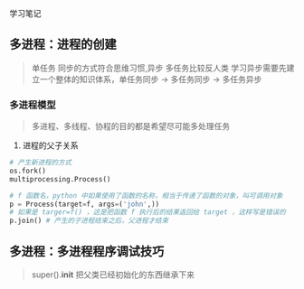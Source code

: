 学习笔记


## 多进程：进程的创建

> 单任务 同步的方式符合思维习惯,异步 多任务比较反人类
> 学习异步需要先建立一个整体的知识体系，单任务同步 -> 多任务同步 -> 多任务异步

### 多进程模型

> 多进程、多线程、协程的目的都是希望尽可能多处理任务

1. 进程的父子关系

```python
# 产生新进程的方式
os.fork()
multiprocessing.Process()

# f 函数名，python 中如果使用了函数的名称，相当于传递了函数的对象，叫可调用对象
p = Process(target=f, args=('john',))
# 如果是 targer=f() ，这是把函数 f 执行后的结果返回给 target ，这样写是错误的
p.join() # 产生的子进程结束之后，父进程才结束
```

## 多进程：多进程程序调试技巧

> super().__init__ 把父类已经初始化的东西继承下来